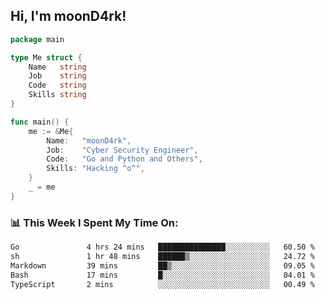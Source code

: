 <h2> Hi, I'm moonD4rk!</h2>

```go
package main

type Me struct {
	Name   string
	Job    string
	Code   string
	Skills string
}

func main() {
	me := &Me{
		Name:   "moonD4rk",
		Job:    "Cyber Security Engineer",
		Code:   "Go and Python and Others",
		Skills: "Hacking ^o^",
	}
	_ = me
}
```

<h3>📊 This Week I Spent My Time On:</h3>
<!-- <img align='right' src="https://github-readme-stats.vercel.app/api?username=moond4rk&show_icons=true&theme=radical", width="300" height="150"> -->

<!--START_SECTION:waka-->

```txt
Go               4 hrs 24 mins   ███████████████░░░░░░░░░░   60.50 %
sh               1 hr 48 mins    ██████▒░░░░░░░░░░░░░░░░░░   24.72 %
Markdown         39 mins         ██▒░░░░░░░░░░░░░░░░░░░░░░   09.05 %
Bash             17 mins         █░░░░░░░░░░░░░░░░░░░░░░░░   04.01 %
TypeScript       2 mins          ░░░░░░░░░░░░░░░░░░░░░░░░░   00.49 %
```

<!--END_SECTION:waka-->

